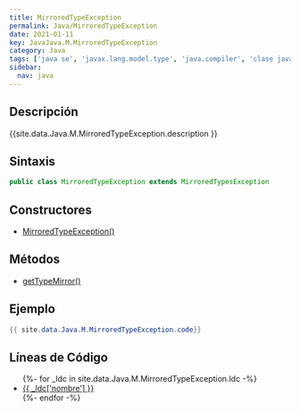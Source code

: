 ```yaml
---
title: MirroredTypeException
permalink: Java/MirroredTypeException
date: 2021-01-11
key: JavaJava.M.MirroredTypeException
category: Java
tags: ['java se', 'javax.lang.model.type', 'java.compiler', 'clase java', 'Java 1.6']
sidebar: 
  nav: java
---
```


## Descripción
{{site.data.Java.M.MirroredTypeException.description }}

## Sintaxis
~~~java
public class MirroredTypeException extends MirroredTypesException
~~~

## Constructores
* [MirroredTypeException()](/Java/MirroredTypeException/MirroredTypeException/)

## Métodos
* [getTypeMirror()](/Java/MirroredTypeException/getTypeMirror)

## Ejemplo
~~~java
{{ site.data.Java.M.MirroredTypeException.code}}
~~~

## Líneas de Código
<ul>
{%- for _ldc in site.data.Java.M.MirroredTypeException.ldc -%}
   <li>
       <a href="{{_ldc['url'] }}">{{ _ldc['nombre'] }}</a>
   </li>
{%- endfor -%}
</ul>
